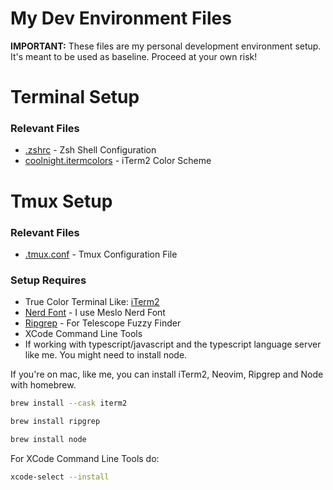# My Dev Environment Files
**IMPORTANT:** These files are my personal development environment setup. It's meant to be used as baseline. Proceed at your own risk!

# Terminal Setup
### Relevant Files
- [.zshrc](.zshrc) - Zsh Shell Configuration
- [coolnight.itermcolors](coolnight.itermcolors) - iTerm2 Color Scheme

# Tmux Setup
### Relevant Files
- [.tmux.conf](.tmux.conf) - Tmux Configuration File

### Setup Requires
- True Color Terminal Like: [iTerm2](https://iterm2.com/)
- [Nerd Font](https://www.nerdfonts.com/) - I use Meslo Nerd Font
- [Ripgrep](https://github.com/BurntSushi/ripgrep) - For Telescope Fuzzy Finder
- XCode Command Line Tools
- If working with typescript/javascript and the typescript language server like me. You might need to install node.

If you're on mac, like me, you can install iTerm2, Neovim, Ripgrep and Node with homebrew.
```bash
brew install --cask iterm2
```
```bash
brew install ripgrep
```
```bash
brew install node
```

For XCode Command Line Tools do:
```bash
xcode-select --install
```

